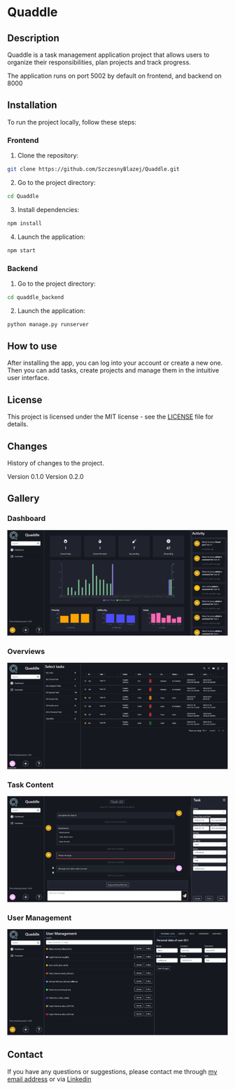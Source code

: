 # Quaddle

## Description

Quaddle is a task management application project that allows users to organize their responsibilities, plan projects and track progress.

The application runs on port 5002 by default on frontend, and backend on 8000

## Installation

To run the project locally, follow these steps:

### Frontend

1. Clone the repository:

```bash
git clone https://github.com/SzczesnyBlazej/Quaddle.git
```

2. Go to the project directory:

```bash
cd Quaddle
```

3. Install dependencies:

```bash
npm install
```

4. Launch the application:

```bash
npm start
```

### Backend
1. Go to the project directory:

```bash
cd quaddle_backend
```
2. Launch the application:

```bash
python manage.py runserver
```


## How to use

After installing the app, you can log into your account or create a new one. Then you can add tasks, create projects and manage them in the intuitive user interface.

## License

This project is licensed under the MIT license - see the [LICENSE](https://github.com/SzczesnyBlazej/Quaddle/blob/main/quaddle/LICENSE) file for details.

## Changes

History of changes to the project.

Version 0.1.0
Version 0.2.0

## Gallery
### Dashboard
![alt text](https://github.com/SzczesnyBlazej/Quaddle/blob/main/Images/Dashboard.png?raw=true)

### Overviews
![alt text](https://github.com/SzczesnyBlazej/Quaddle/blob/main/Images/Overviews.png?raw=true)

### Task Content
![alt text](https://github.com/SzczesnyBlazej/Quaddle/blob/main/Images/Task%20Content.png?raw=true)

### User Management
![alt text](https://github.com/SzczesnyBlazej/Quaddle/blob/main/Images/User%20Management.png?raw=true)


## Contact

If you have any questions or suggestions, please contact me through [my email address](mailto:bszczesny59@gmail.com) or via [Linkedin](https://www.linkedin.com/in/blazej-szczesny/)
